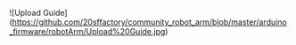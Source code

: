 ![Upload Guide]
(https://github.com/20sffactory/community_robot_arm/blob/master/arduino_firmware/robotArm/Upload%20Guide.jpg)
